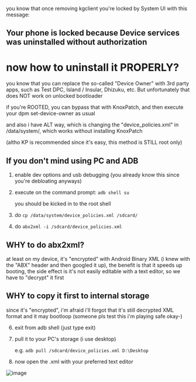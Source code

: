 you know that once removing kgclient you're locked by System UI with this message:

## Your phone is locked because Device services was uninstalled without authorization

# now how to uninstall it PROPERLY?

you know that you can replace the so-called "Device Owner" with 3rd party apps, such as Test DPC, Island / Insular, Dhizuku, etc. But unfortunately that does NOT work on unlocked bootloader

if you're ROOTED, you can bypass that with KnoxPatch, and then execute your dpm set-device-owner as usual

and also i have ALT way, which is changing the "device_policies.xml" in /data/system/, which works without installing KnoxPatch

(altho KP is recommended since it's easy, this method is STILL root only)

## If you don't mind using PC and ADB

1. enable dev options and usb debugging (you already know this since you're debloating anyways)
2. execute on the command prompt: `adb shell su`

   you should be kicked in to the root shell
4. do `cp /data/system/device_policies.xml /sdcard/`
5. do `abx2xml -i /sdcard/device_policies.xml`

## WHY to do abx2xml?
at least on my device, it's "encrypted" with Android Binary XML (i knew with the "ABX" header and then googled it up), the benefit is that it speeds up booting, the side effect is it's not easily editable with a text editor, so we have to "decrypt" it first

## WHY to copy it first to internal storage
since it's "encrypted", i'm afraid i'll forgot that it's still decrypted XML format and it may bootloop (someone pls test this i'm playing safe okay-)

6. exit from adb shell (just type exit)
7. pull it to your PC's storage (i use desktop)

   e.g. `adb pull /sdcard/device_policies.xml D:\Desktop`
8. now open the .xml with your preferred text editor

![image](https://github.com/Antonomasia3/stuff/assets/89201774/9708415c-7626-4729-9323-009533dd4f66)
